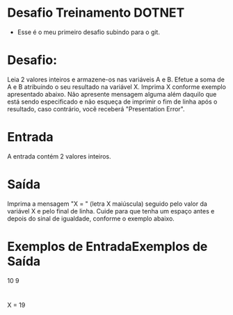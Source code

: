 # Desafio Treinamento DOTNET
- Esse é o meu primeiro desafio subindo para o git.

# Desafio: 
Leia 2 valores inteiros e armazene-os nas variáveis A e B. Efetue a soma de A e B atribuindo o seu resultado na variável X.
Imprima X conforme exemplo apresentado abaixo. Não apresente mensagem alguma além daquilo que está sendo
especificado e não esqueça de imprimir o fim de linha após o resultado, caso contrário, você receberá "Presentation
Error".
 
# Entrada
A entrada contém 2 valores inteiros.

# Saída
Imprima a mensagem "X = " (letra X maiúscula) seguido pelo valor da variável X e pelo final de linha. Cuide para que tenha
um espaço antes e depois do sinal de igualdade, conforme o exemplo abaixo.

# Exemplos de EntradaExemplos de Saída

10 
9
# 

X = 19
